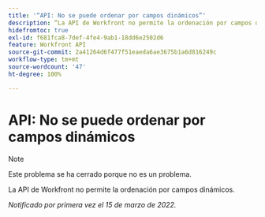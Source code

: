 ```yaml
---
title: '“API: No se puede ordenar por campos dinámicos”'
description: “La API de Workfront no permite la ordenación por campos dinámicos. ”
hidefromtoc: true
exl-id: f681fca8-7def-4fe4-9ab1-18dd6e2502d6
feature: Workfront API
source-git-commit: 2a41264d6f477f51eaeda6ae3675b1a6d816249c
workflow-type: tm+mt
source-wordcount: '47'
ht-degree: 100%

---
```


# API: No se puede ordenar por campos dinámicos

<!--Requested article: Article exists to let people know they can't do this.-->

>[!NOTE]
>
>Este problema se ha cerrado porque no es un problema.

La API de Workfront no permite la ordenación por campos dinámicos.

_Notificado por primera vez el 15 de marzo de 2022._
